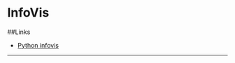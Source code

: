 InfoVis 
==============


##Links
- [Python infovis](http://glowingpython.blogspot.com/2011/08/how-to-plot-frequency-spectrum-with.html)

- - -


